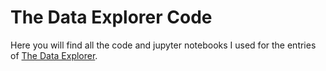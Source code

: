# The Data Explorer Code

 Here you will find all the code and jupyter notebooks I used for the entries of [The Data Explorer](http://thedataexplorer.wordpress.com).
